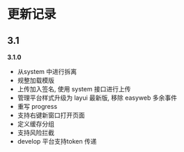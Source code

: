 # 更新记录

## 3.1

**3.1.0**
- 从system 中进行拆离
- 规整加载模版
- 上传加入签名, 使用 system 接口进行上传
- 管理平台样式升级为 layui 最新版, 移除 easyweb 多余事件
- 重写 progress
- 支持右键新窗口打开页面
- 定义缓存分组
- 支持风险拦截
- develop 平台支持token 传递
